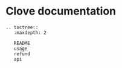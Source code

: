 # Clove documentation

```eval_rst
.. toctree::
   :maxdepth: 2

   README
   usage
   refund
   api
```
